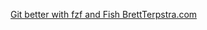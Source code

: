 
[Git better with fzf and Fish BrettTerpstra.com](https://brettterpstra.com/2021/11/25/git-better-with-fzf-and-fish)
